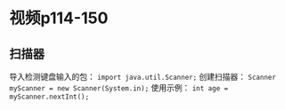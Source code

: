 # 视频p114-150
## 扫描器
导入检测键盘输入的包：
`import java.util.Scanner;`
创建扫描器：
`Scanner myScanner = new Scanner(System.in);`
使用示例：
`int age = myScanner.nextInt();`